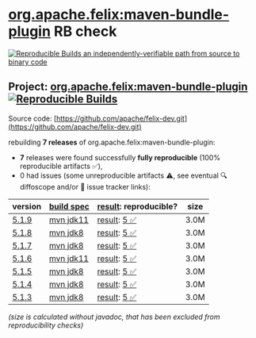 [org.apache.felix:maven-bundle-plugin](https://central.sonatype.com/artifact/org.apache.felix/maven-bundle-plugin/versions) RB check
=======

[![Reproducible Builds](https://reproducible-builds.org/images/logos/rb.svg) an independently-verifiable path from source to binary code](https://reproducible-builds.org/)

## Project: [org.apache.felix:maven-bundle-plugin](https://central.sonatype.com/artifact/org.apache.felix/maven-bundle-plugin/versions) [![Reproducible Builds](https://img.shields.io/endpoint?url=https://raw.githubusercontent.com/jvm-repo-rebuild/reproducible-central/master/content/org/apache/felix/maven-bundle-plugin/badge.json)](https://github.com/jvm-repo-rebuild/reproducible-central/blob/master/content/org/apache/felix/maven-bundle-plugin/README.md)

Source code: [https://github.com/apache/felix-dev.git](https://github.com/apache/felix-dev.git)

rebuilding **7 releases** of org.apache.felix:maven-bundle-plugin:
- **7** releases were found successfully **fully reproducible** (100% reproducible artifacts :white_check_mark:),
- 0 had issues (some unreproducible artifacts :warning:, see eventual :mag: diffoscope and/or :memo: issue tracker links):

| version | [build spec](/BUILDSPEC.md) | [result](https://reproducible-builds.org/docs/jvm/): reproducible? | size |
| -- | --------- | ------ | -- |
| [5.1.9](https://central.sonatype.com/artifact/org.apache.felix/maven-bundle-plugin/5.1.9/pom) | [mvn jdk11](maven-bundle-plugin-5.1.9.buildspec) | [result](maven-bundle-plugin-5.1.9.buildinfo): [5 :white_check_mark: ](maven-bundle-plugin-5.1.9.buildcompare) | 3.0M |
| [5.1.8](https://central.sonatype.com/artifact/org.apache.felix/maven-bundle-plugin/5.1.8/pom) | [mvn jdk8](maven-bundle-plugin-5.1.8.buildspec) | [result](maven-bundle-plugin-5.1.8.buildinfo): [5 :white_check_mark: ](maven-bundle-plugin-5.1.8.buildcompare) | 3.0M |
| [5.1.7](https://central.sonatype.com/artifact/org.apache.felix/maven-bundle-plugin/5.1.7/pom) | [mvn jdk8](maven-bundle-plugin-5.1.7.buildspec) | [result](maven-bundle-plugin-5.1.7.buildinfo): [5 :white_check_mark: ](maven-bundle-plugin-5.1.7.buildcompare) | 3.0M |
| [5.1.6](https://central.sonatype.com/artifact/org.apache.felix/maven-bundle-plugin/5.1.6/pom) | [mvn jdk11](maven-bundle-plugin-5.1.6.buildspec) | [result](maven-bundle-plugin-5.1.6.buildinfo): [5 :white_check_mark: ](maven-bundle-plugin-5.1.6.buildcompare) | 3.0M |
| [5.1.5](https://central.sonatype.com/artifact/org.apache.felix/maven-bundle-plugin/5.1.5/pom) | [mvn jdk8](maven-bundle-plugin-5.1.5.buildspec) | [result](maven-bundle-plugin-5.1.5.buildinfo): [5 :white_check_mark: ](maven-bundle-plugin-5.1.5.buildcompare) | 3.0M |
| [5.1.4](https://central.sonatype.com/artifact/org.apache.felix/maven-bundle-plugin/5.1.4/pom) | [mvn jdk8](maven-bundle-plugin-5.1.4.buildspec) | [result](maven-bundle-plugin-5.1.4.buildinfo): [5 :white_check_mark: ](maven-bundle-plugin-5.1.4.buildcompare) | 3.0M |
| [5.1.3](https://central.sonatype.com/artifact/org.apache.felix/maven-bundle-plugin/5.1.3/pom) | [mvn jdk8](maven-bundle-plugin-5.1.3.buildspec) | [result](maven-bundle-plugin-5.1.3.buildinfo): [5 :white_check_mark: ](maven-bundle-plugin-5.1.3.buildcompare) | 3.0M |

<i>(size is calculated without javadoc, that has been excluded from reproducibility checks)</i>
